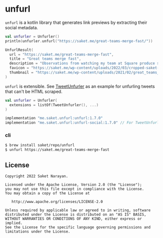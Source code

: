 # unfurl

`unfurl` is a kotlin library that generates link previews by extracting their social metadata.

```kotlin
val unfurler = Unfurler()
println(unfurler.unfurl("https://saket.me/great-teams-merge-fast/"))

UnfurlResult(
  url = "https://saket.me/great-teams-merge-fast", 
  title = "Great teams merge fast", 
  description = "Observations from watching my team at Square produce stellar work while moving fast and not breaking things.", 
  favicon = "https://saket.me/wp-content/uploads/2022/03/cropped-saket-photo-180x180.jpg", 
  thumbnail = "https://saket.me/wp-content/uploads/2021/02/great_teams_merge_fast_cover.jpg"
)
```

`unfurl` is extensible. See [TweetUnfurler](https://github.com/saket/unfurl/blob/trunk/unfurl-social/src/main/kotlin/me/saket/unfurl/social/TweetUnfurler.kt) as an example for unfurling tweets that can't be HTML scraped.

```kotlin
val unfurler = Unfurler(
  extensions = listOf(TweetUnfurler(), ...)
)
```
```groovy
implementation "me.saket.unfurl:unfurl:1.7.0"
implementation "me.saket.unfurl:unfurl-social:1.7.0" // For TweetUnfurler.
```

### cli
```bash
$ brew install saket/repo/unfurl
$ unfurl https://saket.me/great-teams-merge-fast
```

## License

```
Copyright 2022 Saket Narayan.

Licensed under the Apache License, Version 2.0 (the "License");
you may not use this file except in compliance with the License.
You may obtain a copy of the License at

   http://www.apache.org/licenses/LICENSE-2.0

Unless required by applicable law or agreed to in writing, software
distributed under the License is distributed on an "AS IS" BASIS,
WITHOUT WARRANTIES OR CONDITIONS OF ANY KIND, either express or implied.
See the License for the specific language governing permissions and
limitations under the License.
```
